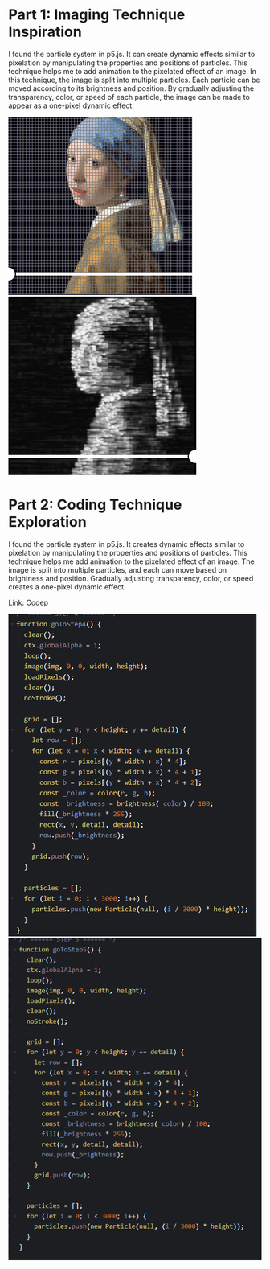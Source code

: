 # Part 1: Imaging Technique Inspiration
I found the particle system in p5.js. It can create dynamic effects similar to pixelation by manipulating the properties and positions of particles. This technique helps me to add animation to the pixelated effect of an image. 
In this technique, the image is split into multiple particles. Each particle can be moved according to its brightness and position. By gradually adjusting the transparency, color, or speed of each particle, the image can be made to appear as a one-pixel dynamic effect.

![Image 1](assets/photo1.png)
![Image 2](assets/photo2.png)


# Part 2: Coding Technique Exploration

I found the particle system in p5.js. It creates dynamic effects similar to pixelation by manipulating the properties and positions of particles. This technique helps me add animation to the pixelated effect of an image. The image is split into multiple particles, and each can move based on brightness and position. Gradually adjusting transparency, color, or speed creates a one-pixel dynamic effect.

Link: [Codep](https://codepen.io/Mamboleoo/pen/GRJKoBw)

![Code1](assets/code1.png)
![Code2](assets/code2.png)